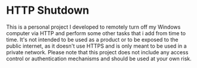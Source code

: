 # HTTP Shutdown

This is a personal project I developed to remotely turn off my Windows computer via HTTP and perform some other tasks that i add from time to time. It's not intended to be used as a product or to be exposed to the public internet, as it doesn't use HTTPS and is only meant to be used in a private network. Please note that this project does not include any access control or authentication mechanisms and should be used at your own risk.
